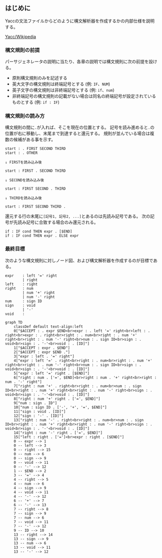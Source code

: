 ## はじめに

Yaccの文法ファイルからどのように構文解析器を作成するかの内部仕様を説明する。

[Yacc/Wikipedia](https://ja.wikipedia.org/wiki/Yacc)

### 構文規則の前提

パーサジェネレータの説明に当たり、各章の説明では構文規則に次の前提を設ける。

* 原則構文規則のみを記述する
* 英大文字の構文規則は終端記号とする (例: `IF`、`NUM`)
* 英子文字の構文規則は非終端記号とする (例: `if`、`num`)
* 非終端記号の構文規則の記載がない場合は同名の終端記号が設定されているものとする (例: `if : IF`)

### 構文規則の読み方

構文規則の間に`.`が入れば、そこを現在の位置とする。
記号を読み進めると`.`の位置が右に移動し、末尾まで到達すると還元する。
規則が並んでいる場合は複数の候補がある事を示す。

```
start : . FIRST SECOND THIRD
start : . OTHER

↓ FIRSTを読み込み後

start : FIRST . SECOND THIRD

↓ SECONDを読み込み後

start : FIRST SECOND . THIRD

↓ THIRDを読み込み後

start : FIRST SECOND THIRD .
```

還元する行の末尾に`[記号1, 記号2, ...]`とあるのは先読み記号である。
次の記号が先読み記号に合致する場合のみ還元される。

```
if : IF cond THEN expr . [$END]
if : IF cond THEN expr . ELSE expr
```

### 最終目標

次のような構文規則に対しノード図、および構文解析器を作成するのが目標である。

```
expr    : left '=' right
        | right
left    : right
right   : num
        | num '+' right
        | num '-' right
num     : sign ID
sign    : void
        | '-'
void    :
```

```mermaid
graph TD
	classDef default text-align:left
	0["$ACCEPT : . expr $END<br>expr : . left '=' right<br>left : . right<br>expr : . right<br>right : . num<br>right : . num '+' right<br>right : . num '-' right<br>num : . sign ID<br>sign : . void<br>sign : . '-'<br>void : . [ID]"]
	1["$ACCEPT : expr . $END"]
	2["$ACCEPT : expr $END ."]
	3["expr : left . '=' right"]
	4["expr : left '=' . right<br>right : . num<br>right : . num '+' right<br>right : . num '-' right<br>num : . sign ID<br>sign : . void<br>sign : . '-'<br>void : . [ID]"]
	5["expr : left '=' right . [$END]"]
	6["right : num . ['=', $END]<br>right : num . '+' right<br>right : num . '-' right"]
	7["right : num '+' . right<br>right : . num<br>num : . sign ID<br>right : . num '+' right<br>right : . num '-' right<br>sign : . void<br>sign : . '-'<br>void : . [ID]"]
	8["right : num '+' right . ['=', $END]"]
	9["num : sign . ID"]
	10["num : sign ID . ['-', '+', '=', $END]"]
	11["sign : void . [ID]"]
	12["sign : '-' . [ID]"]
	13["right : num '-' . right<br>right : . num<br>num : . sign ID<br>right : . num '+' right<br>right : . num '-' right<br>sign : . void<br>sign : . '-'<br>void : . [ID]"]
	14["right : num '-' right . ['=', $END]"]
	15["left : right . ['=']<br>expr : right . [$END]"]
	0 -- expr --> 1
	0 -- left --> 3
	0 -- right --> 15
	0 -- num --> 6
	0 -- sign --> 9
	0 -- void --> 11
	0 -- '-' --> 12
	1 -- $END --> 2
	3 -- '=' --> 4
	4 -- right --> 5
	4 -- num --> 6
	4 -- sign --> 9
	4 -- void --> 11
	4 -- '-' --> 12
	6 -- '+' --> 7
	6 -- '-' --> 13
	7 -- right --> 8
	7 -- sign --> 9
	7 -- num --> 6
	7 -- void --> 11
	7 -- '-' --> 12
	9 -- ID --> 10
	13 -- right --> 14
	13 -- sign --> 9
	13 -- num --> 6
	13 -- void --> 11
	13 -- '-' --> 12
```
